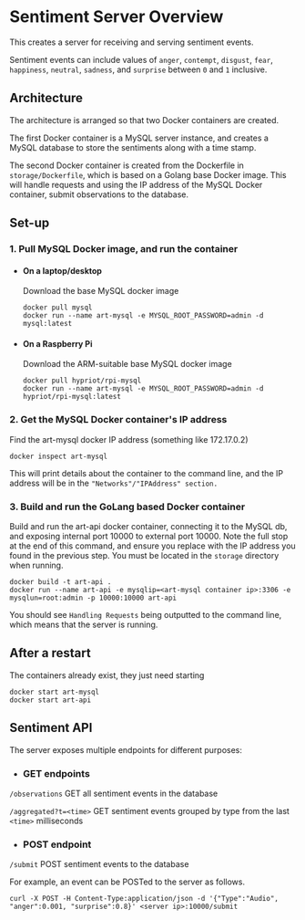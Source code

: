 # Sentiment Server Overview
This creates a server for receiving and serving sentiment events.

Sentiment events can include values of ```anger```, ```contempt```, ```disgust```, ```fear```, ```happiness```, ```neutral```, ```sadness```, and ```surprise``` between ```0``` and ```1``` inclusive.

## Architecture

The architecture is arranged so that two Docker containers are created.

The first Docker container is a MySQL server instance, and creates a MySQL database to store the sentiments along with a time stamp.

The second Docker container is created from the Dockerfile in `storage/Dockerfile`, which is based on a Golang base Docker image. This will handle requests and using the IP address of the MySQL Docker container, submit observations to the database.

## Set-up
### 1. Pull MySQL Docker image, and run the container
- #### On a laptop/desktop
  Download the base MySQL docker image
  ```
  docker pull mysql
  docker run --name art-mysql -e MYSQL_ROOT_PASSWORD=admin -d mysql:latest
  ```
- #### On a Raspberry Pi
  Download the ARM-suitable base MySQL docker image
  ```
  docker pull hypriot/rpi-mysql
  docker run --name art-mysql -e MYSQL_ROOT_PASSWORD=admin -d hypriot/rpi-mysql:latest
  ```
### 2. Get the MySQL Docker container's IP address
Find the art-mysql docker IP address (something like 172.17.0.2)
```
docker inspect art-mysql
```
This will print details about the container to the command line, and the IP address will be in the `"Networks"/"IPAddress" section.`

### 3. Build and run the GoLang based Docker container

Build and run the art-api docker container, connecting it to the MySQL db, and exposing internal port 10000 to external port 10000. Note the full stop at the end of this command, and ensure you replace <art-mysql container ip> with the IP address you found in the previous step. You must be located in the `storage` directory when running.

```
docker build -t art-api .
docker run --name art-api -e mysqlip=<art-mysql container ip>:3306 -e mysqlun=root:admin -p 10000:10000 art-api
```
You should see `Handling Requests` being outputted to the command line, which means that the server is running.

## After a restart
The containers already exist, they just need starting 
```
docker start art-mysql
docker start art-api
```

## Sentiment API
The server exposes multiple endpoints for different purposes:

- ### GET endpoints
```/observations``` GET all sentiment events in the database

```/aggregated?t=<time>``` GET sentiment events grouped by type from the last ```<time>``` milliseconds

- ### POST endpoint
```/submit``` POST sentiment events to the database

For example, an event can be POSTed to the server as follows. 
```
curl -X POST -H Content-Type:application/json -d '{"Type":"Audio", "anger":0.001, "surprise":0.8}' <server ip>:10000/submit
```
